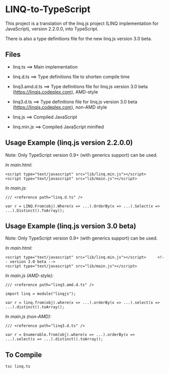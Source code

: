 LINQ-to-TypeScript
==================

This project is a translation of the linq.js project (LINQ implementation for JavaScript), version 2.2.0.0, into TypeScript.

There is also a type definitions file for the new linq.js version 3.0 beta.


Files
-----

- linq.ts     ==> Main implementation
- linq.d.ts   ==> Type definitions file to shorten compile time

- linq3.amd.d.ts  ==> Type definitions file for linq.js version 3.0 beta (https://linqjs.codeplex.com), AMD-style
- linq3.d.ts  ==> Type definitions file for linq.js version 3.0 beta (https://linqjs.codeplex.com), non-AMD style

- linq.js     ==> Compiled JavaScript
- linq.min.js ==> Compiled JavaScript minified


Usage Example (linq.js version 2.2.0.0)
---------------------------------------

Note: Only TypeScript version 0.9+ (with generics support) can be used.

_In main.html:_

```
<script type="text/javascript" src="lib/linq.min.js"></script>
<script type="text/javascript" src="lib/main.js"></script>
```

_In main.js:_

```
/// <reference path="linq.d.ts" />

var r = LINQ.From(obj).Where(x => ...).OrderBy(x => ...).Select(x => ...).Distinct().ToArray();
```


Usage Example (linq.js version 3.0 beta)
----------------------------------------

Note: Only TypeScript version 0.9+ (with generics support) can be used.

_In main.html:_

```
<script type="text/javascript" src="lib/linq.min.js"></script>     <!-- version 3.0 beta -->
<script type="text/javascript" src="lib/main.js"></script>
```

_In main.js (AMD-style):_

```
/// <reference path="linq3.amd.d.ts" />

import linq = module("linqjs");

var r = linq.from(obj).where(x => ...).orderBy(x => ...).select(x => ...).distinct().toArray();
```

_In main.js (non-AMD):_

```
/// <reference path="linq3.d.ts" />

var r = Enumerable.from(obj).where(x => ...).orderBy(x => ...).select(x => ...).distinct().toArray();
```


To Compile
----------

```
tsc linq.ts
```
